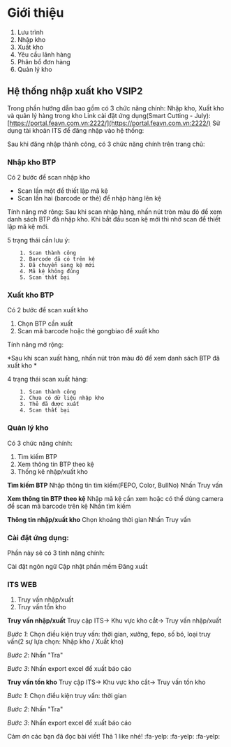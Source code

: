 # Giới thiệu

1. Lưu trình
2. Nhập kho
3. Xuất kho
4. Yêu cầu lãnh hàng
5. Phân bổ đơn hàng
5. Quản lý kho


## Hệ thống nhập xuất kho VSIP2

Trong phần hướng dẫn bao gồm có 3 chức năng chính: Nhập kho, Xuất kho và quản lý hàng trong kho
Link cài đặt ứng dụng(Smart Cutting - July): [https://portal.feavn.com.vn:2222/](https://portal.feavn.com.vn:2222/)
Sử dụng tài khoản ITS để đăng nhập vào hệ thống:

Sau khi đăng nhập thành công, có 3 chức năng chính trên trang chủ:
### Nhập kho BTP
Có 2 bước để scan nhập kho
* Scan lần một để thiết lập mã kệ
* Scan lần hai (barcode or thẻ) để nhập hàng lên kệ

Tính năng mở rông:
Sau khi scan nhập hàng, nhấn nút tròn màu đỏ để xem danh sách BTP đã nhập kho. 
Khi bắt đầu scan kệ mới thì nhớ scan để thiết lập mã kệ mới.

5 trạng thái cần lưu ý:

		1. Scan thành công
		2. Barcode đã có trên kệ
		3. Đã chuyển sang kệ mới
		4. Mã kệ không đúng
		5. Scan thất bại

### Xuất kho BTP

Có 2 bước để scan xuất kho
1. Chọn BTP cần xuất
2. Scan mã barcode hoặc thẻ gongbiao để xuất kho

Tính năng mở rộng:

*Sau khi scan xuất hàng, nhấn nút tròn màu đỏ để xem danh sách BTP đã xuất kho *

4 trạng thái scan xuất hàng:

		1. Scan thành công
		2. Chưa có dữ liệu nhập kho
		3. Thẻ đã được xuất
		4. Scan thất bại

### Quản lý kho
Có 3 chức năng chính:

1. Tìm kiếm BTP
2. Xem thông tin BTP theo kệ
3. Thống kê nhập/xuất kho


**Tìm kiếm BTP**
Nhập thông tin tìm kiếm(FEPO, Color, BullNo)
Nhấn Truy vấn

**Xem thông tin BTP theo kệ**
Nhập mã kệ cần xem hoặc có thể dùng camera để scan mã barcode trên kệ
Nhấn tìm kiếm

**Thông tin nhập/xuất kho**
Chọn khoảng thời gian
Nhấn Truy vấn

### Cài đặt ứng dụng:
Phần này sẽ có 3 tính năng chính:

Cài đặt ngôn ngữ
Cập nhật phần mềm
Đăng xuất


### ITS WEB
1. Truy vấn nhập/xuất
2. Truy vấn tồn kho

**Truy vấn nhập/xuất**
Truy cập ITS→ Khu vực kho cắt→ Truy vấn nhập/xuất

*Bước 1*: Chọn điều kiện truy vấn: thời gian, xưởng, fepo, số bó, loại truy vấn(2 sự lựa chọn: Nhập kho / Xuất kho)

*Bước 2*: Nhấn "Tra"

*Bước 3*: Nhấn export excel để xuất báo cáo


**Truy vấn tồn kho**
Truy cập ITS→ Khu vực kho cắt→ Truy vấn tồn kho


*Bước 1*: Chọn điều kiện truy vấn: thời gian


*Bước 2*: Nhấn "Tra"


*Bước 3*: Nhấn export excel để xuất báo cáo

Cảm ơn các bạn đã đọc bài viết! Thả 1 like nhé! :fa-yelp: :fa-yelp: :fa-yelp: